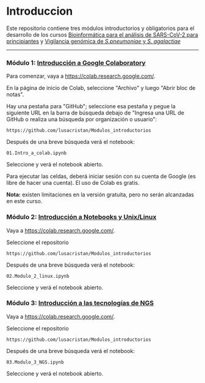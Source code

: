 # Introduccion

Este repositorio contiene tres módulos introductorios y obligatorios para el desarrollo de los cursos [Bioinformática para el análisis de SARS-CoV-2 para principiantes](https://github.com/lusacristan/Curso-SARS-CoV-2-espanol) y [Vigilancia genómica de *S.pneumoniae* y *S. agalactiae*](https://github.com/lusacristan/Curso-vigilancia-genomica-espanol)
 ___ 

### Módulo 1: [Introducción a Google Colaboratory](01.Intro_a_colab.ipynb)


Para comenzar, vaya a https://colab.research.google.com/.

En la página de inicio de Colab, seleccione "Archivo" y luego "Abrir bloc de notas". 

Hay una pestaña para "GitHub"; seleccione esa pestaña y pegue la siguiente URL en la barra de búsqueda debajo de "Ingresa una URL de GitHub o realiza una búsqueda por organización o usuario":

`https://github.com/lusacristan/Modulos_introductorios`


Después de una breve búsqueda verá el notebook:

`01.Intro_a_colab.ipynb`

Seleccione y verá el notebook abierto.

Para ejecutar las celdas, deberá iniciar sesión con su cuenta de Google (es libre de hacer una cuenta). El uso de Colab es gratis. 

**Nota:** existen limitaciones en la versión gratuita, pero no serán alcanzadas en este curso.

### Módulo 2: [Introducción a Notebooks y Unix/Linux](02.Modulo_2_linux.ipynb)

Vaya a https://colab.research.google.com/.

Seleccione el repositorio

`https://github.com/lusacristan/Modulos_introductorios`

Después de una breve búsqueda verá el notebook:

`02.Modulo_2_linux.ipynb`

Seleccione y verá el notebook abierto.


### Módulo 3: [Introducción a las tecnologías de NGS](03.Modulo_3_NGS.ipynb)

Vaya a https://colab.research.google.com/.

Seleccione el repositorio

`https://github.com/lusacristan/Modulos_introductorios`

Después de una breve búsqueda verá el notebook:

`03.Modulo_3_NGS.ipynb`

Seleccione y verá el notebook abierto.